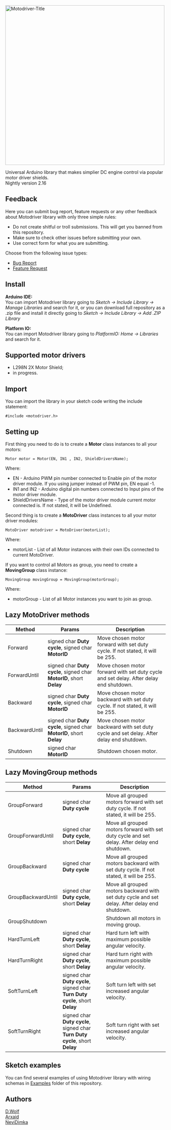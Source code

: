 <img src="https://i.imgur.com/l4UcX4U.png" alt="Motodriver-Title" width="500"/>


Universal Arduino library that makes simplier DC engine control via popular motor driver shields.   
Nightly version 2.16

## Feedback 

Here you can submit bug report, feature requests or any other feedback about Motodriver library with only three simple rules:
* Do not create shitful or troll submissions. This will get you banned from this repository.
* Make sure to check other issues before submitting your own.
* Use correct form for what you are submitting.

Choose from the following issue types:
* [Bug Report](https://github.com/Arxaid/motodriver/issues/new?assignees=Arxaid&labels=bug&template=bug-report.yml&title=[Bug+Report])
* [Feature Request](https://github.com/Arxaid/motodriver/issues/new?assignees=Arxaid&labels=enhancement&template=feature-request.yml&title=[Feature+Request])

## Install 

**Arduino IDE:**   
You can import Motodriver library going to _Sketch -> Include Library -> Manage Libraries_ and search for it, or you can download full repository as a .zip file and install it  directly going to _Sketch -> Include Library -> Add .ZIP Library_

**Platform IO:**   
You can import Motodriver library going to _PlatformIO: Home -> Libraries_ and search for it.

## Supported motor drivers

* L298N 2X Motor Shield;
* in progress.

## Import

You can import the library in your sketch code writing the include statement:
```
#include <motodriver.h>
```

## Setting up

First thing you need to do is to create a **Motor** class instances to all your motors:
```
Motor motor = Motor(EN, IN1 , IN2, ShieldDriversName);
```
Where:
* EN - Arduino PWM pin number connected to Enable pin of the motor driver module. If you using jumper instead of PWM pin, EN equal -1.
* IN1 and IN2 - Arduino digital pin numbers connected to Input pins of the motor driver module.
* ShieldDriversName - Type of the motor driver module current motor connected is. If not stated, it will be Undefined.

Second thing is to create a **MotoDriver** class instances to all your motor driver modules:
```
MotoDriver motodriver = MotoDriver(motorList);
```
Where:
* motorList - List of all Motor instances with their own IDs connected to current MotoDriver.

If you want to control all Motors as group, you need to create a **MovingGroup** class instance:
```
MovingGroup movingGroup = MovingGroup(motorGroup);
```
Where:
* motorGroup - List of all Motor instances you want to join as group.

## Lazy MotoDriver methods

| Method        | Params                                                                | Description                                                                                 |
| ------------- | --------------------------------------------------------------------- | ------------------------------------------------------------------------------------------- |
| Forward       | signed char **Duty cycle**, signed char **MotorID**                   | Move chosen motor forward with set duty cycle. If not stated, it will be 255.               |
| ForwardUntil  | signed char **Duty cycle**, signed char **MotorID**, short **Delay**  | Move chosen motor forward with set duty cycle and set delay. After delay end shutdown.      |
| Backward      | signed char **Duty cycle**, signed char **MotorID**                   | Move chosen motor backward with set duty cycle. If not stated, it will be 255.              |
| BackwardUntil | signed char **Duty cycle**, signed char **MotorID**, short **Delay**  | Move chosen motor backward with set duty cycle and set delay. After delay end shutdown.     |
| Shutdown      | signed char **MotorID**                                               | Shutdown chosen motor.                                                                      |

## Lazy MovingGroup methods

| Method        | Params                                                                | Description                                                                                 |
| ------------- | --------------------------------------------------------------------- | ------------------------------------------------------------------------------------------- |
| GroupForward  | signed char **Duty cycle**                                            | Move all grouped motors forward with set duty cycle. If not stated, it will be 255.         |
| GroupForwardUntil | signed char **Duty cycle**, short **Delay**                           | Move all grouped motors forward with set duty cycle and set delay. After delay end shutdown. |
| GroupBackward | signed char **Duty cycle**                                            | Move all grouped motors backward with set duty cycle. If not stated, it will be 255.        |
| GroupBackwardUntil | signed char **Duty cycle**, short **Delay**                           | Move all grouped motors backward with set duty cycle and set delay. After delay end shutdown. |
| GroupShutdown |                                                                       | Shutdown all motors in moving group.                                                        |
| HardTurnLeft  | signed char **Duty cycle**, short **Delay**                           | Hard turn left with maximum possible angular velocity.                                      |
| HardTurnRight | signed char **Duty cycle**, short **Delay**                           | Hard turn right with maximum possible angular velocity.                                     |
| SoftTurnLeft  | signed char **Duty cycle**, signed char **Turn Duty cycle**, short **Delay**  | Soft turn left with set increased angular velocity.                                 |
| SoftTurnRight | signed char **Duty cycle**, signed char **Turn Duty cycle**, short **Delay**  | Soft turn right with set increased angular velocity.                                |

## Sketch examples

You can find several examples of using Motodriver library with wiring schemas in [Examples](https://github.com/Runsolar/motodriver/tree/main/examples) folder of this repository.

## Authors

[D.Wolf](https://github.com/Runsolar)   
[Arxaid](https://github.com/Arxaid)   
[NeviDimka](https://github.com/dmitrii591)   
